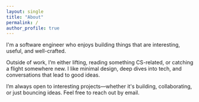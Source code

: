 ```yaml
---
layout: single
title: "About"
permalink: /
author_profile: true
---
```

I'm a software engineer who enjoys building things that are interesting, useful, and well-crafted.

Outside of work, I’m either lifting, reading something CS-related, or catching a flight somewhere new. I like minimal design, deep dives into tech, and conversations that lead to good ideas.

I’m always open to interesting projects—whether it's building, collaborating, or just bouncing ideas. Feel free to reach out by email.